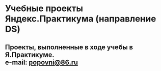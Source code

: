 # Учебные проекты Яндекс.Практикума (направление DS)
Проекты, выполненные в ходе учебы в Я.Практикуме.  
e-mail: popovni@86.ru
-----------------------------------

